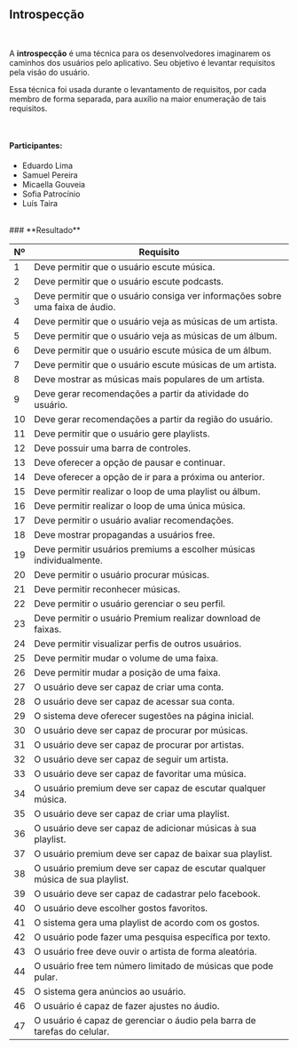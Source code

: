 ## **Introspecção** 
<br>

A **introspecção** é uma técnica para os desenvolvedores imaginarem os caminhos dos usuários pelo aplicativo. Seu objetivo é levantar requisitos pela visão do usuário. 

Essa técnica foi usada durante o levantamento de requisitos, por cada membro de forma separada, para auxílio na maior enumeração de tais requisitos.

<br>

#### Participantes:
- Eduardo Lima
- Samuel Pereira
- Micaella Gouveia
- Sofia Patrocínio
- Luís Taira
<br>
### **Resultado**

<br>

|Nº|Requisito|
|--|---------|
|1|Deve permitir que o usuário escute música.|
|2|Deve permitir que o usuário escute podcasts.|
|3|Deve permitir que o usuário consiga ver informações sobre uma faixa de áudio.|
|4|Deve permitir que o usuário veja as músicas de um artista.|
|5|Deve permitir que o usuário veja as músicas de um álbum.|
|6|Deve permitir que o usuário escute música de um álbum.|
|7|Deve permitir que o usuário escute músicas de um artista.|
|8|Deve mostrar as músicas mais populares de um artista.|
|9|Deve gerar recomendações a partir da atividade do usuário.|
|10|Deve gerar recomendações a partir da região do usuário.|
|11|Deve permitir que o usuário gere playlists.|
|12|Deve possuir uma barra de controles.|
|13|Deve oferecer a opção de pausar e continuar.|
|14|Deve oferecer a opção de ir para a próxima ou anterior.|
|15|Deve permitir realizar o loop de uma playlist ou álbum.|
|16|Deve permitir realizar o loop de uma única música.|
|17|Deve permitir o usuário avaliar recomendações.|
|18|Deve mostrar propagandas a usuários free.|
|19|Deve permitir usuários premiums a escolher músicas individualmente.|
|20|Deve permitir o usuário procurar músicas.|
|21|Deve permitir reconhecer músicas.|
|22|Deve permitir o usuário gerenciar o seu perfil.|
|23|Deve permitir o usuário Premium realizar download de faixas.|
|24|Deve permitir visualizar perfis de outros usuários.|
|25|Deve permitir mudar o volume de uma faixa.|
|26|Deve permitir mudar a posição de uma faixa.|
|27|O usuário deve ser capaz de criar uma conta.|
|28|O usuário deve ser capaz de acessar sua conta.|
|29|O sistema deve oferecer sugestões na página inicial.|
|30|O usuário deve ser capaz de procurar por músicas.|
|31|O usuário deve ser capaz de procurar por artistas.|
|32|O usuário deve ser capaz de seguir um artista.|
|33|O usuário deve ser capaz de favoritar uma música.|
|34|O usuário premium deve ser capaz de escutar qualquer música.|
|35|O usuário deve ser capaz de criar uma playlist.|
|36|O usuário deve ser capaz de adicionar músicas à sua playlist.|
|37|O usuário premium deve ser capaz de baixar sua playlist.|
|38|O usuário premium deve ser capaz de escutar qualquer música de sua playlist.|
|39|O usuário deve ser capaz de cadastrar pelo facebook.|
|40|O usuário deve escolher gostos favoritos.|
|41|O sistema gera uma playlist de acordo com os gostos.|
|42|O usuário pode fazer uma pesquisa específica por texto.|
|43|O usuário free deve ouvir o artista de forma aleatória.|
|44|O usuário free tem número limitado de músicas que pode pular.|
|45|O sistema gera anúncios ao usuário.|
|46|O usuário é capaz de fazer ajustes no áudio.|
|47|O usuário é capaz de gerenciar o áudio pela barra de tarefas do celular.|